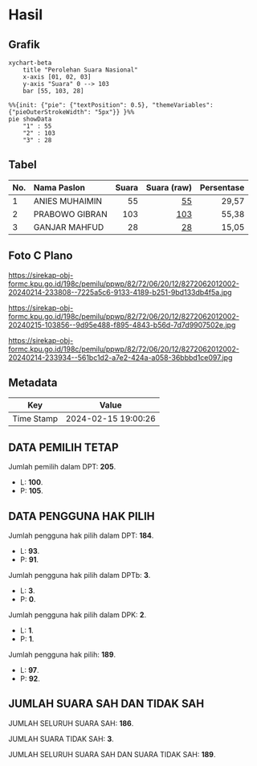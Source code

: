 # Hasil

## Grafik

```mermaid
xychart-beta
    title "Perolehan Suara Nasional"
    x-axis [01, 02, 03]
    y-axis "Suara" 0 --> 103
    bar [55, 103, 28]
```

```mermaid
%%{init: {"pie": {"textPosition": 0.5}, "themeVariables": {"pieOuterStrokeWidth": "5px"}} }%%
pie showData
    "1" : 55
    "2" : 103
    "3" : 28
```

## Tabel

| No. | Nama Paslon    | Suara | Suara (raw) | Persentase |
|:--- |:-------------- | -----:| -----------:| ----------:|
| 1   | ANIES MUHAIMIN | 55    | [55][p-1]   | 29,57      |
| 2   | PRABOWO GIBRAN | 103   | [103][p-2]  | 55,38      |
| 3   | GANJAR MAHFUD  | 28    | [28][p-3]   | 15,05      |


[p-1]: https://github.com/gigit-pemilu/pemilu-2024/blob/main/pilpres/hitung-suara/sub/82-maluku-utara/sub/72-kota-tidore-kepulauan/sub/06-oba-tengah/sub/2012-fanaha/sub/002-tps/sub/paslon-1.txt
[p-2]: https://github.com/gigit-pemilu/pemilu-2024/blob/main/pilpres/hitung-suara/sub/82-maluku-utara/sub/72-kota-tidore-kepulauan/sub/06-oba-tengah/sub/2012-fanaha/sub/002-tps/sub/paslon-2.txt
[p-3]: https://github.com/gigit-pemilu/pemilu-2024/blob/main/pilpres/hitung-suara/sub/82-maluku-utara/sub/72-kota-tidore-kepulauan/sub/06-oba-tengah/sub/2012-fanaha/sub/002-tps/sub/paslon-3.txt

## Foto C Plano

https://sirekap-obj-formc.kpu.go.id/198c/pemilu/ppwp/82/72/06/20/12/8272062012002-20240214-233808--7225a5c6-9133-4189-b251-9bd133db4f5a.jpg

https://sirekap-obj-formc.kpu.go.id/198c/pemilu/ppwp/82/72/06/20/12/8272062012002-20240215-103856--9d95e488-f895-4843-b56d-7d7d9907502e.jpg

https://sirekap-obj-formc.kpu.go.id/198c/pemilu/ppwp/82/72/06/20/12/8272062012002-20240214-233934--561bc1d2-a7e2-424a-a058-36bbbd1ce097.jpg


## Metadata

| Key        | Value               |
| ---------- | ------------------- |
| Time Stamp | 2024-02-15 19:00:26 |


## DATA PEMILIH TETAP

Jumlah pemilih dalam DPT: **205**.
 * L: **100**.
 * P: **105**.

## DATA PENGGUNA HAK PILIH

Jumlah pengguna hak pilih dalam DPT: **184**.
 * L: **93**.
 * P: **91**.

Jumlah pengguna hak pilih dalam DPTb: **3**.
 * L: **3**.
 * P: **0**.

Jumlah pengguna hak pilih dalam DPK: **2**.
 * L: **1**.
 * P: **1**.

Jumlah pengguna hak pilih: **189**.
 * L: **97**.
 * P: **92**.

## JUMLAH SUARA SAH DAN TIDAK SAH

JUMLAH SELURUH SUARA SAH: **186**.

JUMLAH SUARA TIDAK SAH: **3**.

JUMLAH SELURUH SUARA SAH DAN SUARA TIDAK SAH: **189**.



